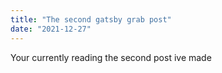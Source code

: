 ```yaml
---
title: "The second gatsby grab post"
date: "2021-12-27"
---
```


Your currently reading the second post ive made
